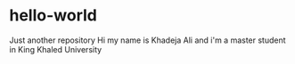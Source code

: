 # hello-world
Just another repository
Hi my name is Khadeja Ali and i'm a master student in King Khaled University
